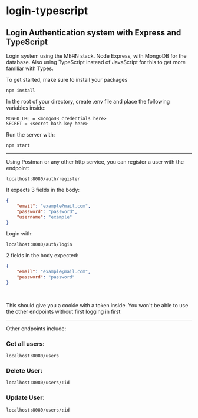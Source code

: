 # login-typescript
## Login Authentication system with Express and TypeScript

Login system using the ME<strike>R</strike>N stack.  Node Express, with MongoDB for the database.  Also using TypeScript instead of JavaScript for this to get more familiar with Types.

To get started, make sure to install your packages

```
npm install
```

In the root of your directory, create .env file and place the following variables inside:

```
MONGO_URL = <mongoDB credentials here>
SECRET = <secret hash key here>
```

Run the server with:

```
npm start
```

---

Using Postman or any other http service, you can register a user with the endpoint:

```
localhost:8080/auth/register
```

It expects 3 fields in the body:

```json
{
    "email": "example@mail.com",
    "password": "password",
    "username": "example"
}
```

Login with:

```
localhost:8080/auth/login
```

2 fields in the body expected:

```json
{
    "email": "example@mail.com",
    "password": "password"
}
```
<br/>

This should give you a cookie with a token inside.  You won't be able to use the other endpoints without first logging in first

---

Other endpoints include:

### Get all users:
```
localhost:8080/users
```

### Delete User:
```
localhost:8080/users/:id
```

### Update User:
```
localhost:8080/users/:id
```
